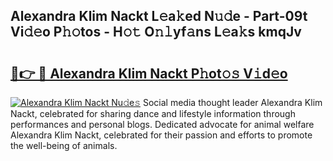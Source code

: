 ## Alexandra Klim Nackt L𝚎a𝚔ed N𝚞𝚍e - Part-09t Vi𝚍𝚎o P𝚑𝚘tos - H𝚘𝚝 O𝚗𝚕yf𝚊ns L𝚎a𝚔s kmqJv

# <h2><a href="http://kf806p.oniu.top/?m=Alexandra+Klim+Nackt">🔗👉 🔴 Alexandra Klim Nackt P𝚑ot𝚘𝚜 V𝚒d𝚎o</a></h2>

[![Alexandra Klim Nackt Nu𝚍e𝚜](https://i.imgur.com/0qMVB7G.gif)](http://kf806p.oniu.top/?m=Alexandra+Klim+Nackt)
Social media thought leader Alexandra Klim Nackt, celebrated for sharing dance and lifestyle information through performances and personal blogs. Dedicated advocate for animal welfare Alexandra Klim Nackt, celebrated for their passion and efforts to promote the well-being of animals.  
